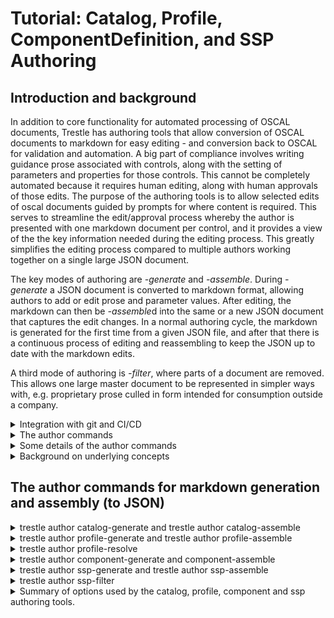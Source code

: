 # Tutorial: Catalog, Profile, ComponentDefinition, and SSP Authoring

## Introduction and background

In addition to core functionality for automated processing of OSCAL documents, Trestle has authoring tools that allow conversion of OSCAL documents to markdown for easy editing - and conversion back to OSCAL for validation and automation.  A big part of compliance involves writing guidance prose associated with controls, along with the setting of parameters and properties for those controls.  This cannot be completely automated because it requires human editing, along with human approvals of those edits.  The purpose of the authoring tools is to allow selected edits of oscal documents guided by prompts for where content is required.  This serves to streamline the edit/approval process whereby the author is presented with one markdown document per control, and it provides a view of the the key information needed during the editing process.  This greatly simplifies the editing process compared to multiple authors working together on a single large JSON document.

The key modes of authoring are *-generate* and *-assemble*.  During *-generate* a JSON document is converted to markdown format, allowing authors to add or edit prose and parameter values.  After editing, the markdown can then be *-assemble*d into the same or a new JSON document that captures the edit changes.  In a normal authoring cycle, the markdown is generated for the first time from a given JSON file, and after that there is a continuous process of editing and reassembling to keep the JSON up to date with the markdown edits.

A third mode of authoring is *-filter*, where parts of a document are removed.  This allows one large master document to be represented in simpler ways with, e.g. proprietary prose culled in form intended for consumption outside a company.

<details markdown>

<summary>Integration with git and CI/CD</summary>

The command line interface in Trestle makes a powerful combination with git and CI/CD environments (Continuous Integration, Continuous Delivery or Deployment) when the trestle commands are performed via github actions or equivalent.  This allows different classes of users based on 1) their access to the repository 2) the changes to documents they are allowed to commit, and 3) the changes they can make to actions that are triggered by a commit.  As an example, a command line option may limit the type of content added to a profile, and if disallowed changes are detected during commit - the commit will be rejected.  This, in combination with having all controls as individual markdown files organized by groups in directories, makes management and tracking of author edits robust and automatically controlled by the built-in features of the respository.

For an example of actions triggered by a commit, a change to a control in a catalog could generate a pull request that is approved by someone with appropriate authority, and when it is later merged it triggers notification downstream to authors of profiles that import that catalog.

</details>

<details markdown>

<summary>The author commands</summary>

The author commands are:

1. `catalog-generate` converts a control Catalog to individual controls in markdown format for addition or editing of guidance prose and parameters, with parameters stored in a yaml header at the top of the markdown file.  `catalog-assemble` then gathers the prose and parameters and updates the controls in the Catalog to make a new OSCAL Catalog.
1. `profile-generate` takes a given Profile and converts the controls represented by its resolved profile catalog to individual controls in markdown format, with sections corresponding to the content that the Profile adds to the Catalog, along with both the current values of parameters in the resolved profile catalog - and the values that are being modified by the given profile's SetParameters.  The user may edit the content or add more, and `profile-assemble` then gathers the updated content and creates a new OSCAL Profile that includes those changes.
1. `profile-resolve` is special as an authoring tool because it does not involve markdown and instead it simply creates a JSON resolved profile catalog from a specified JSON profile in the trestle directory.  There are options to specify whether or not parameters get replace in the control prose or not, along with any special brackets that might be desired to indicate the parameters embedded in the prose.
1. `component-generate` takes a given ComponentDefinition file and represents all the controls in markdown in separate directories for each Component in the file.  This allows editing of the prose on a per-component basis.  `component-assemble` then assembles the markdown for all controls in all component directories into a new, or the same, ComponentDefinition file.
1. `ssp-generate` takes a given Profile and an optional list of component-definitions, and represents the individual controls as markdown files with sections that prompt for prose regarding the implementation response for items in the statement of the control, with separate response sections for each component.  `ssp-assemble` then gathers the response sections and creates an OSCAL System Security Plan comprising the resolved profile catalog and the implementation responses for each component.  The list of component-definitions is optional, but without them the SSP will only have one component: `This System`.  Rules, parameters and status associated with the implemented requirements are stored in the SetParameters and Properties of the components in the component definitions and represented in the markdown, allowing changes to be made to the parameter values and status.  These edits are then included in the assembled SSP.  Note that the rules themselves may not be edited and strictly correspond to what is in the component definitions.
1. `ssp-filter` takes a given ssp and filters its contents based on the controls included in a provided profile, or in a list of components to be included in the final ssp.

In summary, the `catalog` tools allow conversion of a Catalog to markdown for editing - and back again to a Catalog.  The `profile` tools similarly convert a Profile's resolved profile catalog to markdown and allow conversion to a new Profile with modified additions that get applied in resolving the profile catalog.  `component` tools perform similarly for ComponentDefinitions.  Finally, the `ssp` tools allow the addition of implementation prose to the markdown of a system security plan, which is then assembled into a JSON SSP on a by-component basis.

Note that the original ssp implementation in trestle created SSP's by adding prose directly to the SSP markdown on a per-component basis, and there was no connection with separate ComponentDefinition JSON files.  This is now changed so that control responses can be added to the ComponentDefinition and then merged to create the SSP markdown.  In addition, rules and status are captured in the component definition as properties that propogate via markdown into the assembled SSP.  The OSCAL schema doesn't include a form of implementation status for components in the component definition, which is why trestle embeds the status value in the properties.  Similarly, rules and rule parameter values are not currently part of the schema, so they are also embedded in properties.

</details>

<details markdown>

<summary>Some details of the author commands</summary>

The markdown files for controls usually have a YAML header at the top containing metadata about the control.  Sometimes that information is read-only and intended as additional information useful during markdown editing, but in other cases the content may be edited and incorporated as new values for the control after `-assemble`.  In addition, most `-generate` commands allow specifying a separate YAML header file containing information either needed by the command, or intended to be incorporated into the header of each control markdown file.  When generating markdown a YAML header may be optionally provided, and if so, the option `--overwrite-header-values` will cause the values in the provided YAML header to overwrite the value in the markdown file's header for any items that are common.  Otherwise the provided YAML header will simply insert any values not already in the markdown header. By default, Trestle will preserve the history of the changes in generated markdowns, however `--force-overwrite` option can be used to overwrite markdowns with content from JSON. Note that this option will completely delete all existing markdowns (in the given `output` folder) without saving any changes. To save the changes, run assemble first.
Similarly, when assembling to JSON, the `--set-parameters` option will cause any changes in the header to take effect and change values in the assembled JSON for the control.  The changes can including setting parameter and property values.  The `--set-parameters` option is available only for `catalog-assemble` and `profile-assemble`.

As described earlier, the authoring tools are designed to work well in a CI/CD environment where changes are made in a pipeline by people with different responsibilities and authority.  In this setting, changes to documents can trigger changes downstream, e.g. the editing of a control would cause an update in the catalog, which could then flow down to an updated SSP.  These changes can occur automatically via actions that restrict the potential changes to the generated documents.  Examples are the `--set-parameters` option on the `-assemble` tools, and both `--required-sections` and `allowed-sections` for `profile-assemble`.  If a document change triggers an assemble action, changes to parameters can only occur if the action has `--set-parameters` in the command.  Similarly, `profile-assemble` will fail if the sections do not meet the requirements specified in the command options.  Another feature of the `-assemble` tools is that they won't create a new OSCAL file if the output already exists and its content would not be changed.  This prevents undesired triggering of downstream actions when there is no actual change in content.

There is a standalone demonstration of the SSP generation process with trestle in the [Trestle SSP Demo](https://github.com/IBM/compliance-trestle-ssp-demo), but it currently represents the earlier version of ssp authoring with trestle - prior to the link with component definitions and rules.  Nonetheless it captures the flow from OSCAL json files to a finished Word .docx file.

</details>

<details markdown>

<summary>Background on underlying concepts</summary>

In order to understand the specific operations handled by these commands, it is helpful to clarify some of the underlying OSCAL structures and how they can be edited in markdown form.  This tutorial should be viewed in the context of the extensive documentation provided by [OSCAL](https://pages.nist.gov/OSCAL).

First, a *Catalog* is a collection of *Controls*, and a *Profile* imports controls and allows modification and additions to the controls, but it does not create new controls.  A Profile has one or more *Imports* that refer either to an actual Catalog, or another Profile that itself is importing from a Catalog or Profile.  The profiles can import controls selectively from each source and make additions or modifications to properties of the controls.  The final collection of selected and modified controls represents the profile's *resolved profile catalog*.

For clarity, here is a simple depicton of a catalog as a collection of controls:

![Simple catalog](simple_catalog.png)

Here is a profile pulling controls from a catalog to make a resolved profile catalog:

![Resolved profile catalog](resolved_profile_catalog.png)

And here is a more complex situation where a single profile pulls controls from catalogs and profiles:

![Complex resolved profile catalog](complex_resolved_profile_catalog.png)

From the diagram it's clear that the profile is performing many tasks under the covers.  This is shown in an expanded view of a profile:

![What a profile does](profile_does.png)

It's important to note that each profile is importing a selection of controls from each source, then making its own *suggested* modifications to parameters and other content in those controls.  They are suggested in the sense that downstream profiles may override those settings - with priority given to the later profiles in the pipeline.  The changes made by upstream profiles may be accepted, or overridden by better choices for a given need.  This way the catalogs themselves can remain relatively static, and individual use cases can effectively create a custom catalog based on the original controls plus modifications by  other static profiles, and/or the user's custom profile.  The authoring tools here provide ways to make those modifications, both to the catalog controls and to the profiles, and to enter the implementation responses that are needed in a System Security Plan.

The tools are designed to be used in a continuous `generate-edit-assemble` cycle, with previous edits retained in each cycle.  Each new edit phase can add or modify the current content, allowing a new `generate` of an OSCAL json document capturing those edits.

NOTE: We use `json` format for specifying OSCAL files in this tutorial, but it is equally applicable to `yaml` format also.

</details>

## The author commands for markdown generation and assembly (to JSON)

<details markdown>

<summary>trestle author catalog-generate and trestle author catalog-assemble</summary>

`catalog-generate` takes an existing json catalog and writes it out as markdown files for each control in a user-specified directory.  That directory will contain subdirectories for each group in the catalog, and those directories may contain subdirectories for groups within groups.  But controls containing controls are always split out into a series of controls in the same directory - and each control markdown file corresponds to a single control.

We now look at the contents of a typical control markdown file.

A Control may contain many parts, but only one of them is a Statement, which describes the function of the control.  The statement itself is broken down into separate items, each of which may contain parameter id's in "moustache" (`{{}}`) brackets.  Below is an example of a control as generated in markdown form by the `catalog-generate` command.

<details markdown>

<summary>Control example</summary>

```markdown
---
x-trestle-set-params:
  ac-1_prm_1:
    values:
      - new value
  ac-1_prm_2:
    values:
  ac-1_prm_3:
    values:
      - added param 3 value
  ac-1_prm_4:
    values:
  ac-1_prm_5:
    values:
  ac-1_prm_6:
    values:
  ac-1_prm_7:
    values:
x-trestle-global:
  sort-id: ac-01
---

# ac-1 - \[Access Control\] Policy and Procedures

## Control Statement

- \[a.\] Develop, document, and disseminate to {{ insert: param, ac-1_prm_1 }}:

  - \[1.\]  {{ insert: param, ac-1_prm_2 }} access control policy that:

    - \[(a)\] Addresses purpose, scope, roles, responsibilities, management commitment, coordination among organizational entities, and compliance; and
    - \[(b)\] Is consistent with applicable laws, executive orders, directives, regulations, policies, standards, and guidelines; and

  - \[2.\] Procedures to facilitate the implementation of the access control policy and the associated access controls;

- \[b.\] Designate an {{ insert: param, ac-1_prm_3 }} to manage the development, documentation, and dissemination of the access control policy and procedures; and

- \[c.\] Review and update the current access control:

  - \[1.\] Policy {{ insert: param, ac-1_prm_4 }} and following {{ insert: param, ac-1_prm_5 }}; and
  - \[2.\] Procedures {{ insert: param, ac-1_prm_6 }} and following {{ insert: param, ac-1_prm_7 }}.
- \[d\] My added item

## Control guidance

Access control policy and procedures address the controls in the AC family that are implemented within systems and organizations. The risk management strategy is an important factor in establishing such policies and procedures. 

```

</details>

The control markdown files rely on brackets around key items that are important in defining the control's properties and structure.  `\[Access Control\]` at the top indicates the title of the group containing the control.  The name of the control is already known from the name of the markdown file (`ac-1.md`) and the name of the group is already known from the name of the directory containing the group's controls (`ac`) - but the group title must be indicated in the control in a special manner, hence the brackets.  The text following the group title is the title of the control itself.  All controls in a group should have the same group title or a warning will be indicated in certain trestle operations.

In addition, each part label corresponds to the label used in the OSCAL structure for the control statement, and so must be maintained in a special manner -  hence the need for brackets on `\[(a)\]`.

The items in moustaches (`{{}}`) correspond to the original prose from the control description.  The moustaches represent places to substitue parameter values, but no substitutions are ever made until the final SSP generation.  The authoring process provides multiple ways to set and change the final parameter values, as described below.

`catalog-generate` is run with the command `trestle author catalog-generate --name catalog_name --output markdown_dir`, where `catalog_name` is the name of a catalog already loaded into the trestle workspace, and `markdown_dir` is the directory into which the markdown files for the controls will be written.  A separate directory is created for each group in the catalog.

A user then may edit the control statement for the control and add or change the contents.  In this case an added item, `My added item` is shown as item `d`.  You can then assemble the edited controls into a new catalog with the command `trestle author catalog-assemble --markdown markdown_dir --output new_catalog`.  This will load the updated control statements for each control into a new json or yaml catalog named `new_catalog`.

As with profile and ssp generation described below, a yaml header may be provided with the `--yaml` option that is inserted into the top of each control file.  If a control file already exists, as is expected in a continuous cycle of generate-edit-assemble, then the provided header will be merged with the existing header in each control.  If a given item in the header is already present in the control, by default the values in the markdown header will be given priority, though this can be overridden by the `--overwrite-header-values` option, which will give priority to any values coming from the provided yaml header.  In all cases, values in the yaml header not already present in the markdown header will be inserted.

In the control markdown example above, the header contains some arbitrary values along with a special `x-trestle-set-params` section containing parameters for some of the parameters in the control.  Any parameters for the control in the catalog will appear in the markdown header automatically during `catalog-generate`.  These values may be changed and values for other parameters may be inserted into the markdown header for later use during `catalog-assemble`.

Parameters in the header are shown with a subset of their full OSCAL attributes in order to convey any values they may have along with descriptive text.  This amounts to the parameter id, its label if present, any values if present, and any select if present.  When a select is present the list of choices is provided along with the how-many option.  Note that values is a list in OSCAL, but in many cases it is a list of only one item.  As a result, for convenience the values: dictionary may either have one string value (on the same line with `values:`) or as an indented `-` list of multiple values underneath `values:`.  Multiple examples are evident in the sample above, including ac-1_prm_3, which only has a label and no values.

Another important item in the header is the sort-id for the control.  This specifies how the controls and their parameters are ordered in any aggregated list operation.  If it is not specified for a control, the control's id is used for sorting.

As with the other -generate tools, the `--force-overwrite` option will cause the destination markdown directory to be erased prior to generating the new markdown, so that any prior edits to the markdown will be erased.

`catalog-assemble` is run with the command `catalog-assemble --markdown my_md --output my_new_catalog`.  This will read the markdown for each control and create a new catalog based on any edits to the markdown.  Note that you may optionally provide a `--name` option specifying an original json catalog into which the updated controls are inserted, and the resulting catalog can either replace the original one or output to a different json file.  New controls may be added but existing controls may not be removed and new groups cannot be added when you are updating an existing catalog.  The main benefit of updating an existing catalog is that the original metadata and other contents of the catalog json file will be retained.  Note that you cannot create new controls that contain controls, but if an original json catalog contains controls with child controls, you can edit and update all of them as individual markdown files.  You have the option to specify a new `--version` for the catalog, and an option to regenerate the uuid's in the catalog.  Finally, you have the option to use the parameters in the markdown header to update the values in the control.  Any parameters and their values present will be added to the control, and any not present will be removed.  The parameters themselves are still present but their values are removed.

In a typical `generate-edit-assemble` cycle, the cycle would start with an original json file containing source content and metadata and use that to generate an initial markdown directory of controls.  After editing the controls they would be assembled into into a new json file with a different name.  But once that new file exists, it can be used as the source for the next generation and the original source document is no longer needed or referred to.  For the `catalog-` editing cycle it would go as:

```
trestle author catalog-generate --name orig_catalog --output md_catalog
[user edits the markdown files]
trestle author catalog-assemble --name orig_catalog --markdown md_catalog --output assembled_catalog
[user makes additional markdown edits]
trestle author catalog-assemble --markdown md_catalog --output assembled_catalog
```

The key point here is that the first `-assemble` needs to use the original catalog for its metadata, backmatter and other items not captured in the markdown controls.  But once the output catalog has been created, by default it will be used as the "original" or "parent" catalog into which changes will be incorporated, unless a different source catalog is specified via `--name`.

Note that `catalog-assemble` can instantiate a catalog anew from a manually created directory of markdown controls in directories corresponding to groups, but the metadata in the assembled json catalog will contain many `REPLACE_ME` items that would need to be manually edited in the json file itself.  The trestle `split` and `merge` tools may help in that case.  Once the changes have been made they will be retained if a new `catalog-assemble` happens with that same output file as the target.

*Special Note about assemble*: In order to avoid triggering actions when a new file is created that has no actual changes in it, `catalog-assemble` and the other `-assemble` tools below will check to see if the output file already exists, and if so it will be examined for changes relative to the newly assembled one.  If there are no changes the file will not be written out.  Note that the check happens *before* any possible `--regeneration` of uuid's, and *after* any possible `--version` change.  This avoids the creation of a new file and new uuid's if there is no change to the version or other file contents relative to the existing output file, but if the specified `--version` is different from the one in the existing output file, or there is any other difference in the model, a new file will be written out.

</details>

<details markdown>

<summary>trestle author profile-generate and trestle author profile-assemble</summary>

The background text above conveys how a profile pulls controls from catalogs and makes modifications to them, and the `trestle profile` tools let you change the way those modifications are made.  In addition to selecting controls and setting parameters, a profile may add new parts to a control that provide additional guidance specific to a certain use case.  `profile-generate` is run with the command, `trestle author profile-generate --name profile_name --output markdown_dir`.  It will load the specified profile name from the trestle workspace (it must have been imported into the trestle workspace prior) and create its corresponding resolved profile catalog - but *without* applying any of its `Adds` of additonal guidance content or `SetParameters`.  It will make all other modifications, but the `Adds` and `SetParameters` are kept separate, as shown below:

<details markdown>

<summary>Example of control markdown after `profile-generate`</summary>

```markdown
---
x-trestle-set-params:
  # You may set values for parameters in the assembled Profile by adding
  #
  # profile-values:
  #   - value 1
  #   - value 2
  #
  # in the section under a parameter name
  # The values list refers to the values in the catalog, and the profile-values represent values
  # in SetParameters of the Profile.
  #
  ac-1_prm_1:
    label: label from edit
    profile-values:
      - all personnel
    values:
      - Param_1_value_in_catalog
    display-name: Pretty ac-1 prm 1
  ac-1_prm_2:
    profile-values:
      - Organization-level
      - System-level
    values:
    display-name: Pretty ac-1 prm 2
  ac-1_prm_3:
    profile-values:
      - new value
    values:
  ac-1_prm_4:
    profile-values:
    values:
  ac-1_prm_5:
    profile-values:
      - all meetings
    values:
  ac-1_prm_6:
    profile-values:
      - monthly
    values:
  ac-1_prm_7:
    values:
x-trestle-global:
  profile:
    title: Trestle test profile
  sort-id: ac-01
x-trestle-sections:
  guidance: Guidance
  implgdn: Implementation Guidance
  expevid: Expected Evidence
  my_guidance: My Guidance
  a_guidance: A Guidance
  b_guidance: B Guidance
  NeededExtra: Needed Extra
  a_subpart: A Subpart
  a_subsubpart: A Subsubpart
  b_subpart: B Subpart
  a_by_id_subpart: a by_id subpart
x-trestle-add-props:
  # Add or modify control properties here
  # Properties may be at the control or part level
  # Add control level properties like this:
  #   - name: ac1_new_prop
  #     value: new property value
  #
  # Add properties to a statement part like this, where "b." is the label of the target statement part
  #   - name: ac1_new_prop
  #     value: new property value
  #     smt-part: b.
  #
  - name: prop_with_ns
    value: prop with ns
    ns: https://my_new_namespace
  - name: prop_with_no_ns
    value: prop with no ns
    ns: https://my_added_namespace
---

---

# ac-1 - \[Access Control\] Policy and Procedures

## Control Statement

- \[a.\] Develop, document, and disseminate to {{ insert: param, ac-1_prm_1 }}:

  - \[1.\]  {{ insert: param, ac-1_prm_2 }} access control policy that:

    - \[(a)\] Addresses purpose, scope, roles, responsibilities, management commitment, coordination among organizational entities, and compliance; and
    - \[(b)\] Is consistent with applicable laws, executive orders, directives, regulations, policies, standards, and guidelines; and

  - \[2.\] Procedures to facilitate the implementation of the access control policy and the associated access controls;

- \[b.\] Designate an {{ insert: param, ac-1_prm_3 }} to manage the development, documentation, and dissemination of the access control policy and procedures; and

- \[c.\] Review and update the current access control:

  - \[1.\] Policy {{ insert: param, ac-1_prm_4 }} and following {{ insert: param, ac-1_prm_5 }}; and
  - \[2.\] Procedures {{ insert: param, ac-1_prm_6 }} and following {{ insert: param, ac-1_prm_7 }}.

## Control guidance

Access control policy and procedures address the controls in the AC family that are implemented within systems and organizations. The risk management strategy is an important factor in establishing such policies and procedures. Policies and procedures contribute to security and privacy assurance. Therefore, it is important that security and privacy programs collaborate on the development of access control policy and procedures. Security and privacy program policies and procedures at the organization level are preferable, in general, and may obviate the need for mission- or system-specific policies and procedures. The policy can be included as part of the general security and privacy policy or be represented by multiple policies reflecting the complex nature of organizations. Procedures can be established for security and privacy programs, for mission or business processes, and for systems, if needed. Procedures describe how the policies or controls are implemented and can be directed at the individual or role that is the object of the procedure. Procedures can be documented in system security and privacy plans or in one or more separate documents. Events that may precipitate an update to access control policy and procedures include assessment or audit findings, security incidents or breaches, or changes in laws, executive orders, directives, regulations, policies, standards, and guidelines. Simply restating controls does not constitute an organizational policy or procedure.

# Editable Content

<!-- Make additions and edits below -->
<!-- The above represents the contents of the control as received by the profile, prior to additions. -->
<!-- If the profile makes additions to the control, they will appear below. -->
<!-- The above markdown may not be edited but you may edit the content below, and/or introduce new additions to be made by the profile. -->
<!-- If there is a yaml header at the top, parameter values may be edited. Use --set-parameters to incorporate the changes during assembly. -->
<!-- The content here will then replace what is in the profile for this control, after running profile-assemble. -->
<!-- The added parts in the profile for this control are below.  You may edit them and/or add new ones. -->
<!-- Each addition must have a heading either of the form ## Control my_addition_name -->
<!-- or ## Part a. (where the a. refers to one of the control statement labels.) -->
<!-- "## Control" parts are new parts added after the statement part. -->
<!-- "## Part" parts are new subparts added into the existing top-level statement part with that label. -->
<!-- Subparts may be added with nested hash levels of the form ### My Subpart Name -->
<!-- underneath the parent ## Control or ## Part being added -->
<!-- See https://ibm.github.io/compliance-trestle/tutorials/ssp_profile_catalog_authoring/ssp_profile_catalog_authoring for guidance. -->

## Control Implementation Guidance

Do it carefully.

## Control Expected Evidence

Detailed logs.

## Control Needed Extra

Add prose here for required Section: Needed Extra

## Control A Guidance

Control level guidance

### A Subpart

A subpart prose

#### A Subsubpart

A subsubpart prose

### B Subpart

B subpart prose

## Part a.

### Subpart of top level Part a. of the control

Prose added as a sub-part to Part a. of the control

```

</details>

In the above markdown example, the fixed, uneditable parts of the control are output first (after the header, which can be edited), followed by a separate section marked, `Editable Content`.  And below the editable content are the individual `Adds` that the profile makes, with each one marked by a header of the form, `## Control guidance_name` or `## Part statement_part_label` followed by named subparts.  You may edit the editable content and you may add new Control guidance headers and statement sub-parts with your own new content. (Please refer to Markdown Specifications for Editable Content section below to learn more on which headers are valid in Trestle.) Then the command, `trestle author profile-assemble --name original_profile --markdown markdown_dir --output new_profile` will create a new OSCAL profile based on the original profile (specified) and the editable content in each control.

It's important to distinguish `## Control My New Guidance` from `## Part a.`.  Parts added with `## Control` will be new parts in the control added after the control statement, along with any subparts indicated by lower hash levels in that section.  In contrast, parts added with e.g. `## Part c.` will be added by-id to the _top level_ part in the control statement with label `c.`.  Thus "My New Guidance" is the title the user is assigning to a completely new part, while `c.` refers to a label corresponding the the desired control statement part.

When new part names are created in the markdown file the title is captured along with its capitalization and spaces, but the corresponding part name will be converted to snake case by default.  However, the user may indicate a specific mapping of the long title of the part to its actual part name by providing an entry in the `sections` provided during `profile-assemble`.  For example, in the above, the `Needed Extra` part would be assigned the name `needed_extra` but if you had a section entry such as `n_ex:Needed Extra` the name `n_ex` would be assigned in the assembled json profile, so that if you used that same section entry `trestle` would know to replace the `n_ex` part with `Needed Extra` in any generated markdown.

In a cyclic operation of `profile generate-edit-assemble` you would simply be re-writing from and to the same json profile, in which case the `--name` and `--output` are the same file.  For this reason the default value for `--name` is the given output file name specified by `--output` and you can just use `trestle author profile-assemble --markdown profile_md --output my_profile`.  This will assemble the markdown profile contents in directory `profile_md` into a json profile named `my_profile` but it will first use the existing `my_profile` json file as the parent profile and incorporate changes (due to user edits) in the markdown version of the profile.  Unlike `catalog-assemble` there must always be a parent json profile to reference during assemble, but like `catalog-assemble` an explicit value for `--name` is only needed if the parent file is different from the assembled output file.

It's important to note that these operations only apply to the `Adds` and `SetParameters` in the profile itself - and nothing upstream of the profile is affected.  Nor is anything else in the original profile lost or altered.  In the example above, the section, `## Control Implementation Guidance` was added by editing the generated control - and after `profile-assemble` it ended up as new guidance in the assembled profile.

As in the other commands, `profile-generate` allows specification of a yaml header with `--yaml-header`, support of the `--overwrite-header-values` flag and `--force-overwrite`.   Also, during assembly with `profile-assemble` the `--set-parameters` flag will set parameters in the profile for the control based on the header in the control markdown file.  But unlike with `catalog-assemble`, only those parameter values marked `profile-values` will be part of the assembled profile's SetParams when you assemble with the `--set-parameters` flag.  For each parameter, the "incoming" values for the parameters prior to any changes made by the profile are listed as `values:` and any pending changes made by the profile are listed as `profile-values:`.  If you don't use the `--set-parameters` flag then all the original SetParameters in the profile will be retained in the new, assembled profile.  But if you do set that flag, then only the header parameters with `profile-values:` will be added as SetParameters.  This lets you see all the incoming values for parameters along with any changes made by the current profile, and you can modify, add, or remove parameter settings as desired in the new profile.

The `x-trestle-add-props` key of the yaml header allows addition of properties to the SetParameters of the profile, comprising `name`, `value`, and optionally a namespace `ns` value.  The properties may be added at the control level, or attached to a top level statment part by adding a value, `smt-part` with value `a.`, `b.` or any other label for one of the top level statement parts.

For convenience, the `x-trestle-global` key of the yaml header contains the `profile-title` of the profile used to generate the markdown.

Keep in mind that the header in the `profile-` tools corresponds to the `SetParameters` in the profile - and not simply the `Parameters` in the control.  For convenience the current incoming values of the control parameters, as set by any upstream profiles, are shown as `values` - but anything else associated with a parameter, such as `profile-values`, `label`, `choice` will be added to the profile's `SetParameters` during `profile-assemble` (if you use the `--set-parameters` flag.)  So entries should be set there only if you want the profile to enforce those entries as `SetParameters`.

As with `catalog-assemble` described above, a new file is written out only if there are changes to the model relative to an existing output file, and during generate, `--force-overwrite` will first erase any existing markdown so that fresh markdown is created.

<details markdown>

<summary>Use of Sections in profile-generate and profile-assemble</summary>

The addition of guidance sections in the `profile` tools requires special handling because the corresponding parts have both a name and a title, where the name is a short form used as an id in the json schema, while the title is the readable form intended for final presentation.  An example is `ImplGuidance` vs. `Implementation Guidance`.  The trestle authoring tools strive to make the markdown as readable as possible, therefore the headings for sections use the title - which means somehow there is a need for a mapping from the short name to the long title for each section.  This mapping is provided in several ways:  During `profile-generate` you may provide a `--sections "ImplGuidance:Implementation Guidance,ExpEvidence:Expected Evidence"` option that would provide title values for `ImplGuidance` and `ExpEvidence`.  This dictionary mapping is then inserted into the yaml header of each control's markdown.  You may also add this mapping directly to a yaml file that is passed in during `profile-generate`, which is preferable if the list of sections is long.  The sections should be entered in the yaml header in a section titled, `x-trestle-sections`.

There is also a `--required-sections` option during both `profile-generate` and `profile-assemble`.  This option expects a list of sections as *comma-separated short names*, e.g. `--required-sections "ImplGuidance,ExpEvidence"`.  During `profile-generate` any required sections will have in the markdown a prompt created for guidance prose to be entered.  And during `profile-assemble` if required sections are specified, those sections must have prose filled in or it will fail with error.

Finally, `profile-assemble` also has an `--allowed-sections` option that restricts any added guidance to only those allowed sections - and if disallowed sections are present it will fail with error.  If `--allowed-sections` is not specified then any sections found in the markdown will be added to the assembled profile.

Note that these section options are all optional and there isn't a need to provide this form of restriction and enforcement.  But in order to have such sections read properly and mapped to the intended part names, a mapping must be provided in one of the ways described above.  And for certain workflows, if the allowed and required sections are specified by a command that is run as an action outside the user's control, it allows restriction of what changes can or must be made to a profile in terms of added guidance.

(Note that the single quotes are required on Unix-like systems, but on Windows they are only needed if the contained string includes spaces, in which case *double* quotes should be used.)

</details>

<details markdown>

<summary>Markdown Specifications for Editable Content.</summary>

For the ease of editing markdown in Github, Trestle's markdown parser follows [Github Flavoured Markdown (GFM) specifications](https://github.github.com/gfm/) and therefore only certain Control headers will be parsed and added to the control.

A valid control header in Trestle is the header that is correctly displayed as such when reading or previewing the edited markdown on Github website.

In GFM, headers are considered to be any line of text that has any number of `#` symbols at the beginning. For example those are all valid headers and will be treated as such by Github:

```markdown
# Valid header
## Valid header 
##### Valid header
# Valid <ins> header </ins> 
# Valid header <!-- some comment here -->
```

The headers above are valid Control headers and will be added to the control. However, there are multiple exceptions where the header will not be displayed. The header will not be displayed correctly if it is:

1. Written in the HTML comments `<!-- # not a header -->` or tags `<ins> # not a header </ins>` as well as multi-line comments:
   ```markdown
   <!--
   # not a header
   -->
   ```
   or multi-line HTML blocks:
   ```markdown
   <dl> # not a header
   # not a header
     <dt># not a header</dt>
   </dl>
   ```
1. Written in the single-line `# not a header` and multi-line code blocks:
   ```markdown
   # not a header 
   ```
1. Written in the links `[# not a header](url)`
1. Trestle will also not support headers inside the blockquotes `> # not a header`

In all cases above Trestle markdown parser will skip such headers and it will be not added to the control.

</details>
</details>

<details markdown>

<summary>trestle author profile-resolve</summary>

The `trestle author profile-resolve` command is different from the `generate/assemble` commands because it doesn't involve markdown and instead
it takes an input profile and creates the corresponding resolved profile catalog in `JSON` format.  In addition, it has several options for how
parameters are represented in prose of the controls, and whether or not those values are substituted.

As an example, the prose in the statement for control `AC-1` is:

`Develops, documents, and disseminates to {{ insert: param, ac-1_prm_1 }}:`

The parameter `ac-1_prm_1` has a label: `organization-defined personnel or roles` and it may or may not have a value assigned
by the profile being resolved.  Suppose it has been assigned the value, `my prm 1 value`.  In that case we can either leave the prose
as-is (with the parameter in "moustache" form) in the resolved catalog, or we can substitute the value, or we can substitute the descriptive label.  trestle
supports all these options, along with an optional prefix to specify whether a value has been assigned or not - typically using the name of the organization responsible.

The `--show-value -sv` option will cause the value for the parameter to be substituted in the prose if it is available - otherwise the list of selection options if
it has any, or simply the label prose if it has no options.

The `--value-assigned-prefix -vap` option adds a prefix to the value if the value is being assigned by the profile, and the `--value-not-assigned-prefix -vnap` will assign a prefix
to parameters that do not have values assigned, along with the descriptive parameter label.

Finally, the `--bracket-format -bf` option specifies how the parameter representation will be wrapped in braces.  The specification is done by placing characters around a single `.`
symbol representing the parameter string, e.g. `[.]` will place square brackets around the parameter.

Note that these options that specify how the parameter is represented all require `--show-value` to be True, otherwise the raw prose with the moustache is produced.

As an example, if we use options

`trestle author profile-resolve -n my_profile -o my_resolved_catalog -sv -bf [.] -vap "ACME Assignment:" -vnap "Assignment:"`

the above prose would become:

`Develops, documents, and disseminates to [ACME Assignment: my prm 1 value]:`

(Note that you need appropriate use of quotation marks in the command for any strings that include spaces or special characters.)

And if the parameter did not have a value assigned the result would be:

`Develops, documents, and disseminates to [Assignment: organization-defined personell or roles]:`

Finally, if the parameter already had a value specified in the catalog, the value would be shown by itself in braces:

`Develops, documents, and disseminates to [value in catalog]:`

Similar substitution happens when a parameter has choices that themselves reference a parameter, such as:

```markdown
"id": "ac-4.4_prm_1",
"select": {
  "how-many": "one-or-more",
  "choice": [
    "decrypting the information",
    "blocking the flow of the encrypted information",
    "terminating communications sessions attempting to pass encrypted information",
    " {{ insert: param, ac-4.4_prm_2 }} "
  ]
```

If the statement prose for AC-4.4 is:

`The information system prevents encrypted information from bypassing content-checking mechanisms by {{ insert: param, ac-4.4_prm_1 }}.`

and if a value `pulling the plug` has been assigned to ac-4.4_prm_2, the prose will be:

`The information system prevents encrypted information from bypassing content-checking mechanisms by [Selection (one or more): decrypting the information, blocking the flow of the encrypted information, terminating the communications sessions attempting to pass encrypted information, [ACME Assignment: pulling the plug]].`

There is a separate option from `--show-values` that will instead show only the descriptive labels for the parameters - again with an optional prefix.  The options are `--show-labels -sl`
and `--label-prefix -lp`.  Note that there is no need for "assigned" or "not assigned" because no values are being shown - just the labels.

If we resolve the profile with options `--show-labels --label-prefix "Label:" --bracket-format [.]` the resulting prose from earlier would be:

`Develops, documents, and disseminates to [Label: organization-defined personnel or roles]:`

and any value present for the parameter would be ignored.

Similar options apply to the `jinja` authoring commands.

</details>

<details markdown>

<summary>trestle author component-generate and component-assemble</summary>

The `trestle author component-generate` command takes a JSON ComponentDefinition file and creates markdown for its controls in separate directories for each of the DefinedComponents in the file.  This allows specifying the implementation response and status for each component separately in separate markdown files for a control.  In addition, the markdown captures Rules in the control that specify descriptions and parameter values that apply to the expected responses.

The command has few options compared to other author commands and only requires specifying `--name` and `--output` for the ComponentDefinition and output markdown directory, respectively.

Here is an example of the generated markdown for the component `OSCO` in the ComponentDefinition file.  Note that this file will be under the subdirectory `OSCO/source_name` of the specified output directory - and any other DefinedComponents will have corresponding subdirectories level with the `OSCO` one.  Here `source_name` refers to the name of the profile or catalog in the ComponentDefinition that is the source for this control.  The control markdown files are written into directories split by both component name and source name.  If the source refers to a general uri and not a named profile or catalog in the trestle directory, then names such as `source_001` and `source_002` are assigned.  The actual source title can be found in the yaml header of any of the control markdown files.

<details markdown>

<summary>Example of control markdown after component-generate</summary>

```markdown
---
x-trestle-comp-def-rules:
  comp_aa:
    - name: top_shared_rule_1
      description: top shared rule 1 in aa
    - name: comp_rule_aa_1
      description: comp rule aa 1
x-trestle-rules-params:
  comp_aa:
    - name: shared_param_1
      description: shared param 1 in aa
      options: '["shared_param_1_aa_opt_1", "shared_param_1_aa_opt_2"]'
      rule-id: top_shared_rule_1
x-trestle-comp-def-rules-param-vals:
  # You may set new values for rule parameters by adding
  #
  # component-values:
  #   - value 1
  #   - value 2
  #
  # below a section of values:
  # The values list refers to the values as set by the components, and the component-values are the new values
  # to be placed in SetParameters of the component definition.
  #
  comp_aa:
    - name: shared_param_1
      values:
        - shared_param_1_aa_opt_1
x-trestle-param-values:
  ac-1_prm_1:
    - prof_aa val 1
  ac-1_prm_2:
  ac-1_prm_3:
  ac-1_prm_4:
  ac-1_prm_5:
  ac-1_prm_6:
  ac-1_prm_7:
x-trestle-global:
  profile:
    title: comp prof aa
    href: trestle://profiles/comp_prof_aa/profile.json
  sort-id: ac-01
---

# ac-1 - \[Access Control\] Policy and Procedures

## Control Statement

The organization:

- \[a.\] Develop, document, and disseminate to prof_aa val 1:

  - \[1.\] Organization-level; Mission/business process-level; System-level access control policy that:

    - \[(a)\] Addresses purpose, scope, roles, responsibilities, management commitment, coordination among organizational entities, and compliance; and
    - \[(b)\] Is consistent with applicable laws, executive orders, directives, regulations, policies, standards, and guidelines; and

  - \[2.\] Procedures to facilitate the implementation of the access control policy and the associated access controls;

- \[b.\] Designate an organization-defined official to manage the development, documentation, and dissemination of the access control policy and procedures; and

- \[c.\] Review and update the current access control:

  - \[1.\] Policy organization-defined frequency and following organization-defined events; and
  - \[2.\] Procedures organization-defined frequency and following organization-defined events.

## Control guidance

Access control policy and procedures address the controls in the AC family that are implemented within systems and organizations. The risk management strategy is an important factor in establishing such policies and procedures. Policies and procedures contribute to security and privacy assurance. Therefore, it is important that security and privacy programs collaborate on the development of access control policy and procedures. Security and privacy program policies and procedures at the organization level are preferable, in general, and may obviate the need for mission- or system-specific policies and procedures. The policy can be included as part of the general security and privacy policy or be represented by multiple policies reflecting the complex nature of organizations. Procedures can be established for security and privacy programs, for mission or business processes, and for systems, if needed. Procedures describe how the policies or controls are implemented and can be directed at the individual or role that is the object of the procedure. Procedures can be documented in system security and privacy plans or in one or more separate documents. Events that may precipitate an update to access control policy and procedures include assessment or audit findings, security incidents or breaches, or changes in laws, executive orders, directives, regulations, policies, standards, and guidelines. Simply restating controls does not constitute an organizational policy or procedure.

______________________________________________________________________

## What is the solution and how is it implemented?

<!-- For implementation status enter one of: implemented, partial, planned, alternative, not-applicable -->

<!-- Note that the list of rules under ### Rules: is read-only and changes will not be captured after assembly to JSON -->

imp req prose for ac-1 from comp aa

### Rules:

  - top_shared_rule_1

### Implementation Status: implemented

______________________________________________________________________

## Implementation for part a.

statement prose for part a. from comp aa

### Rules:

  - comp_rule_aa_1

### Implementation Status: partial

______________________________________________________________________

```

</details>

There is no direct way to specify rules in the ComponentDefinition, so they are specified via properties as shown here:

<details markdown>

<summary>Representation of rules in the props of a ComponentDefinition</summary>

```json
[
  {
    "name": "Rule_Id",
    "ns": "http://comp_ns",
    "value": "comp_rule_aa_1",
    "class": "Rule_Id",
    "remarks": "rule_2"
  },
  {
    "name": "Rule_Description",
    "ns": "http://comp_ns",
    "value": "comp rule aa 1",
    "remarks": "rule_2"
  },
  {
    "name": "Rule_Id",
    "ns": "http://comp_ns",
    "value": "comp_rule_aa_2",
    "class": "Rule_Id",
    "remarks": "rule_3"
  },
  {
    "name": "Rule_Description",
    "ns": "http://comp_ns",
    "value": "comp rule aa 2",
    "class": "Rule_Description",
    "remarks": "rule_3"
  },
  {
    "name": "Parameter_Id",
    "ns": "http://comp_ns",
    "value": "shared_param_1",
    "class": "Parameter_Id",
    "remarks": "rule_1"
  },
  {
    "name": "Parameter_Description",
    "ns": "http://comp_ns",
    "value": "shared param 1 in aa",
    "class": "Parameter_Description",
    "remarks": "rule_1"
  },
  {
    "name": "Parameter_Value_Alternatives",
    "ns": "http://comp_ns",
    "value": "[\"shared_param_1_aa_opt_1\", \"shared_param_1_aa_opt_2\"]",
    "class": "Parameter_Value_Alternatives",
    "remarks": "rule_1"
  }
],
"set-parameters": [
  {
    "param-id": "shared_param_1",
    "values": [
      "shared_param_1_aa_opt_1"
    ],
    "remarks": "set shared param aa 1"
  }
]
```

</details>

In this scheme the rules have a `Rule_Id` (e.g. `comp_rule_aa_1` in this example) and an associated tag (`rule_2`) in the `remarks` section that binds the name to the description: `Rule_Description`=`comp rule aa 1`.  In addition, rules may be associated with parameters specified here with `Parameter_id`=`shared_param_1`, `Parameter_Description`=`shared param 1 in aa`, and `Parameter_Value_Alternatives`=`[\"shared_param_1_aa_opt_1\", \"shared_param_1_aa_opt_2\"]`.  `Parameter_Value_Alternatives` corresponds to possible Choices for the parameter value.

Also shown in this JSON excerpt is a normal set-parameter used to set the value of a parameter associated with a rule id.  Thus the setting of the parameter follows the normal OSCAL schema for setting a parameter value, while the specification of the parameter and its options is specified via linked properties.

The markdown header lists all the rules that apply to this control, along with their descriptions, and for each implementation response, the rules that apply to it are shown.  The association of an ImplementedRequirement with a rule is again done with properties as shown here:

<details markdown>

<summary>Linking of ImplementedRequirement to a rule</summary>

```json
{
  "implemented-requirements": [
    {
      "uuid": "ca5ea4c5-ba51-4b1d-932a-5606891b7500",
      "control-id": "ac-1",
      "description": "imp req prose for ac-1 from comp aa",
      "props": [
        {
          "name": "Rule_Id",
          "value": "top_shared_rule_1"
        },
        {
          "name": "implementation-status",
          "value": "implemented"
        }
      ]
    }
  ]
}
```

</details>

The values for rule parameters are specified using the normal `SetParameter` mechanism in the ControlImplementation, but it's important to note that there are two different types of `SetParameter`: Those that apply to the normal parameters of the control, and those that apply strictly to the rules.

Note that markdown for a control is only created if there are rules associated with the control, and within the markdown the only parts written out that
prompt for responses are parts that have rules assigned.  Thus the output markdown directory may be highly pruned of both controls and groups of controls if only some controls have rules associated.

In addition, the rules should be regarded as read-only from the editing perspective, and you cannot change the rules associated with a control or its parts.  But you may edit the rule parameter values as described in the comments of the markdown file under
`x-trestle-comp-def-rules-param-vals`.  You may also edit the prose and implementation status associated with a statement part at the bottom of the markdown file.

`trestle author component-assemble`

The `component-assemble` command will assemble the markdown into a ComponentDefinition file containing all the DefinedComponents in the markdown, and as usual it can either overwrite the original JSON file or create a new one.  Edits made to the prose, status and rule parameter values in the markdown and header will be captured in the assembled file, but the list of rules attached with each ImplementedRequirement is *readonly* and new rule associations cannot be made via markdown.

</details>

<details markdown>

<summary>trestle author ssp-generate and trestle author ssp-assemble</summary>

The `ssp-generate` command creates markdown for an SSP (System Security Plan) from a profile, optional component definitions, and optional yaml header file.  `ssp-assemble` (described below) can then assemble the markdown files into a single json SSP file.  The profile contains a list of imports that are either a direct reference to a catalog, or an indirect reference via a profile.
There may be multiple imports of either type, and referenced profiles may themselves import either catalogs or profiles.  Each profile involved may specify
the controls that should be imported, along with any modifications to those controls.  This command internally creates a resolved profile catalog and generates a
directory containing a set of markdown files, one for each control in the resolved catalog.  Each markdown file has the optional yaml header embedded
at the start of the file.

The component definitions specify the components of the SSP, along with metadata associated with rules and status for the implemented requirements.  The rules, rule parameters, and status values are encoded by properties within the components as described above for `component-generate`.

Example usage for creation of the markdown:

`trestle author ssp-generate --profile my_prof --compdefs "compdef_a,compdef_b" --yaml /my_yaml_dir/header.yaml --output my_ssp`

In this example the profile and component definitions have previously been imported into the trestle directory.  The profile itself must be in the trestle directory, but the imported catalogs and profiles may be URI's with href's as described below.

The generated markdown output will be placed in the trestle subdirectory `my_ssp` with a subdirectory
for each control group.

If the imported catalogs or profiles are not at the URI pointed to by the Import href of the profile then the href should be changed using the `trestle href` command.

Similar to `catalog-generate`, the `--yaml` and `--overwrite-header-values` flag may be specified to let the input yaml header overwrite values already specified in the header of the control markdown file. Also, the `--force-overwrite` option can be used to overwrite markdowns with content from JSON.

The resulting files look like this:

<details markdown>

<summary>Example of control markdown after ssp-generate</summary>

```markdown
---
x-trestle-comp-def-rules:
  comp_aa:
    - name: top_shared_rule_1
      description: top shared rule 1 in aa
    - name: comp_rule_aa_1
      description: comp rule aa 1
  comp_ab:
    - name: top_shared_rule_1
      description: top shared rule 1 in ab
    - name: comp_rule_ab_1
      description: comp rule ab 1
  comp_ba:
    - name: top_shared_rule_1
      description: top shared rule 1 in ba
  comp_bb:
    - name: top_shared_rule_1
      description: top shared rule 1 in bb
x-trestle-rules-params:
  comp_aa:
    - name: shared_param_1
      description: shared param 1 in aa
      options: '["shared_param_1_aa_opt_1", "shared_param_1_aa_opt_2"]'
      rule-id: top_shared_rule_1
  comp_ab:
    - name: shared_param_1
      description: shared param 1 in ab
      options: '["shared_param_1_ab_opt_1", "shared_param_1_ab_opt_2"]'
      rule-id: top_shared_rule_1
  comp_ba:
    - name: shared_param_1
      description: shared param 1 in ba
      options: '["shared_param_1_ba_opt_1", "shared_param_1_ba_opt_2"]'
      rule-id: top_shared_rule_1
  comp_bb:
    - name: shared_param_1
      description: shared param 1 in bb
      options: '["shared_param_1_bb_opt_1", "shared_param_1_bb_opt_2"]'
      rule-id: top_shared_rule_1
x-trestle-comp-def-rules-param-vals:
  # You may set new values for rule parameters by adding
  #
  # ssp-values:
  #   - value 1
  #   - value 2
  #
  # below a section of values:
  # The values list refers to the values as set by the components, and the ssp-values are the new values
  # to be placed in SetParameters of the SSP.
  #
  comp_aa:
    - name: shared_param_1
      values:
        - shared_param_1_aa_opt_1
      ssp-values:
        - shared_param_1_aa_opt_2
  comp_ab:
    - name: shared_param_1
      values:
        - shared_param_1_ab_opt_2
x-trestle-set-params:
  # You may set values for parameters in the assembled SSP by adding
  #
  # ssp-values:
  #   - value 1
  #   - value 2
  #
  # below a section of values:
  # The values list refers to the values in the resolved profile catalog, and the ssp-values represent new values
  # to be placed in SetParameters of the SSP.
  #
  ac-1_prm_1:
    values:
      - comp_prof val 1
    display-name: AC-1 (a) (1)
  ac-1_prm_2:
    values:
  ac-1_prm_3:
    values:
  ac-1_prm_4:
    values:
  ac-1_prm_5:
    values:
  ac-1_prm_6:
    values:
  ac-1_prm_7:
    values:
x-trestle-global:
  profile:
    title: comp prof aa
    href: trestle://profiles/comp_prof/profile.json
  sort-id: ac-01
---

# ac-1 - \[Access Control\] Policy and Procedures

## Control Statement

The organization:

- \[a.\] Develop, document, and disseminate to [comp_prof val 1]:

  - \[1.\] [Organization-level; Mission/business process-level; System-level] access control policy that:

    - \[(a)\] Addresses purpose, scope, roles, responsibilities, management commitment, coordination among organizational entities, and compliance; and
    - \[(b)\] Is consistent with applicable laws, executive orders, directives, regulations, policies, standards, and guidelines; and

  - \[2.\] Procedures to facilitate the implementation of the access control policy and the associated access controls;

- \[b.\] Designate an [organization-defined official] to manage the development, documentation, and dissemination of the access control policy and procedures; and

- \[c.\] Review and update the current access control:

  - \[1.\] Policy [organization-defined frequency] and following [organization-defined events]; and
  - \[2.\] Procedures [organization-defined frequency] and following [organization-defined events].

## Control guidance

Access control policy and procedures address the controls in the AC family that are implemented within systems and organizations. The risk management strategy is an important factor in establishing such policies and procedures. Policies and procedures contribute to security and privacy assurance. Therefore, it is important that security and privacy programs collaborate on the development of access control policy and procedures. Security and privacy program policies and procedures at the organization level are preferable, in general, and may obviate the need for mission- or system-specific policies and procedures. The policy can be included as part of the general security and privacy policy or be represented by multiple policies reflecting the complex nature of organizations. Procedures can be established for security and privacy programs, for mission or business processes, and for systems, if needed. Procedures describe how the policies or controls are implemented and can be directed at the individual or role that is the object of the procedure. Procedures can be documented in system security and privacy plans or in one or more separate documents. Events that may precipitate an update to access control policy and procedures include assessment or audit findings, security incidents or breaches, or changes in laws, executive orders, directives, regulations, policies, standards, and guidelines. Simply restating controls does not constitute an organizational policy or procedure.

______________________________________________________________________

## What is the solution and how is it implemented?

<!-- For implementation status enter one of: implemented, partial, planned, alternative, not-applicable -->

<!-- Note that the list of rules under ### Rules: is read-only and changes will not be captured after assembly to JSON -->

### This System

<!-- Add implementation prose for the main This System component for control: ac-1 -->

#### Implementation Status: planned

### comp_aa

imp req prose for ac-1 from comp aa

#### Rules:

  - top_shared_rule_1

#### Implementation Status: implemented

### comp_ab

<!-- Add control implementation description here for control: ac-1 -->

#### Rules:

  - top_shared_rule_1

#### Implementation Status: implemented

______________________________________________________________________

## Implementation for part a.

### comp_aa

statement prose for part a. from comp aa

#### Rules:

  - comp_rule_aa_1

#### Implementation Status: partial

### comp_ab

<!-- Add control implementation description here for item a. -->

#### Rules:

  - comp_rule_ab_1

#### Implementation Status: partial

______________________________________________________________________
```

</details>

\
Each label in the ssp is wrapped in `\[ \]` to indicate it comes directly from the label in the control and is not generated by the markdown viewer.  Keep in mind that the actual label is the same but with the `\[ \]` removed.

Note that for each statement in the control description there is a corresponding response section in which to provide a detailed response for later inclusion in the final ssp as the control implementation.

Also note that the optional final sections are provided, and labeled using the title for the corresponding section.

In addition, this is the only control markdown where the moustache (`{{}}`) items have been replaced by the corresponding parameter values in the final resolved profile catalog, surrounded by brackets, so that the prose corresponds to the final intended control and its implementation.

The markdown can have guidance per-component in the control, as shown by the line, `### ACME Component`.  Any prose directly under a `##` implementation section will apply to the overall system component, but sections in a sub-header of the form `###` will only apply to that particular component.

After generating the markdown for the resolved profile catalog you may then edit the files and provide text in the sections with `Add control implementation...` in them.  But do not remove the horizontal rule
lines or modify/remove the lines with `### ` in them, corresponding to system components.

If you edit the control markdown files you may run `ssp-generate` again and your edits will not be overwritten.  When writing out the markdown for a control, any existing markdown for that control will be read and the response text for each part will be re-inserted into the new markdown file.  If the new markdown has added parts the original responses will be placed correctly in the new file, but if any part is removed from the source control json file then any corresponding prose will be lost after the next `ssp-generate`.

## `trestle author ssp-assemble`

After manually edting the markdown and providing the responses for the control implementation requirements, the markdown can be assembled into a single json SSP file with:

`trestle author ssp-assemble --markdown my_ssp --compdefs my_compdef_a,my_compdef_b --output my_json_ssp`

This will assemble the markdown files in the my_ssp directory and create a json SSP with name my_json_ssp in the system-security-plans directory.

As indicated for `ssp-generate`, please do not alter any of the horizontal rule lines or lines indicating the part or control id, e.g. `### ACME Component`.  You may run `ssp-generate` and `ssp-assemble` repeatedly for the same markdown directory, allowing a continuous editing and updating cycle.

As with all the `assemble` tools, you may optionally specify a `--name` for a corresponding json file into which the updates will be inserted, thereby preserving metadata and other aspects of the model.  The result can overwrite the provided model or get directed to a new model.  And the version may be updated and the uuid's regenerated.  As with the other `-assemble` tools, if an output file already exists, a new one will only be written if there are changes to the model relative to the existing file.  See `catalog-assemble` for more details.

If you do not specify component-defintions during assembly, the markdown should not refer to any components other than `This System`.  Thus you may first generate markdown with `ssp-generate` and no component-definitions specified - and then you may assemble that ssp with `ssp-assemble` and no component-definitions specified - but only if there are no components other than `This System` referenced in the markdown.  You may add new component implementation details to the markdown later, but any new components must be defined in a component-defintion file, and that file must be specified when `ssp-assemble` is run.

</details>

<details markdown>

<summary>trestle author ssp-filter</summary>

Once you have an SSP in the trestle directory you can filter its contents with a profile or list of components by using the command `trestle author ssp-filter`.  The SSP is assumed to contain a superset of the controls needed by the profile if a profile is specified, and the filter operation will generate a new SSP with only those controls needed by the profile.  If a list of component names is provided, only the specified components will appear in the system implementation of the ssp.

The filter command is invoked as:

`trestle author ssp-filter --name my_ssp --profile my_profile --components comp_a:comp_b --output my_culled_ssp`

Both the SSP and profile must be present in the trestle directory.  This command will generate a new SSP in the directory.  If the profile makes reference to a control not in the SSP then the routine will fail with an error message.  Similarly, if one of the components is not present in the ssp the routine will also fail.

</details>

<details markdown>

<summary>Summary of options used by the catalog, profile, component and ssp authoring tools.</summary>

The provided options for the generation and assembly of documents in the ssp workflow is rich and powerful, but can also be confusing.  To help see how they all relate please consult the following diagram showing the required and optional command line arguments for each command.  The checkboxes indicate required and the open circles represent optional.

The options shown are fairly consistent across the `-generate` and `-assemble` functions, but some clarification may be needed.  For `catalog-assemble` and `profile-assemble` you have the option to use an existing json file as a parent model into which new content is inserted - in memory - and the final model may either be written back into that same json file, or a different one - based on `--output`.  If you just want to keep editing and modifying the same original json file you can specify `--name` and `--output` to be the same, original json file.  But you could also direct it to a new json file while still using an original file as the "parent."  A key benefit of referencing an original json file is the resuse of metadata and backmatter - along with everything else separate from the controls.

`ssp-generate` is special because it starts with a profile rather than an ssp, whereas `catalog-generate` and `profile-generate` both start with a parent model of the same type.  Nonetheless, you still have an option during `ssp-assemble` to use a given json file as the template into which new content is inserted, and once again you may overwrite that original json file or direct it to a new one using `--output`.

![Table of authoring tool options](trestle_ssp_author_options.png)

</details>
